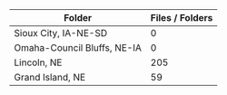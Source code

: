 | Folder                      |   Files / Folders |
|-----------------------------|-------------------|
| Sioux City, IA-NE-SD        |                 0 |
| Omaha-Council Bluffs, NE-IA |                 0 |
| Lincoln, NE                 |               205 |
| Grand Island, NE            |                59 |